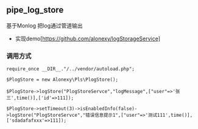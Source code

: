 ## pipe_log_store

基于Monlog 把log通过管道输出

- 实现demo[https://github.com/alonexy/logStorageService]

### 调用方式
```
require_once __DIR__."/../vendor/autoload.php";

$PlogStore = new Alonexy\Pls\PlogStore();

$PlogStore->logStore("PlogStoreServce","logMessage",["user"=>'张三',time()],['id'=>111]);

```

```
$PlogStore->setTimeout(3)->isEnabledInfo(false)->logStore("PlogStoreServce","错误信息提示1",["user"=>'测试111',time()],['sdadafafxxx'=>111]);

```